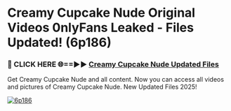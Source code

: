 # Creamy Cupcake Nude Original Videos 0nlyFans Leaked - Files Updated! (6p186)

<h3>🔴 CLICK HERE 🌐==►► <a href="https://tinyurl.com/yrmya6cz" rel="nofollow">Creamy Cupcake Nude Updated Files</a></h3>

Get Creamy Cupcake Nude and all content. Now you can access all videos and pictures of Creamy Cupcake Nude. New Updated Files 2025!

[![6p186](https://i.imgur.com/FMdXYCs.gif)](https://tinyurl.com/yrmya6cz)
